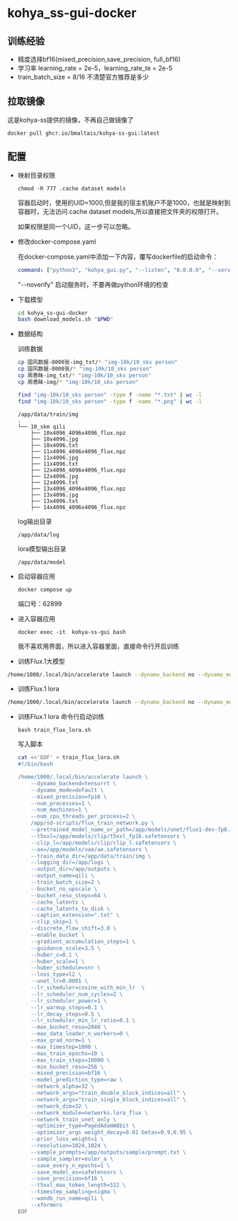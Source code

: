 # kohya_ss-gui-docker

## 训练经验
- 精度选择bf16(mixed_precision,save_precision, full_bf16)
- 学习率 learning_rate = 2e-5，learning_rate_te = 2e-5
- train_batch_size = 8/16 不清楚官方推荐是多少

## 拉取镜像

这是kohya-ss提供的镜像，不再自己做镜像了
```
docker pull ghcr.io/bmaltais/kohya-ss-gui:latest
```

## 配置
- 映射目录权限
    ```
    chmod -R 777 .cache dataset models
    ```

    容器启动时，使用的UID=1000,但是我的宿主机账户不是1000，也就是映射到容器时，无法访问.cache dataset models,所以直接把文件夹的权限打开。

    如果权限是同一个UID，这一步可以忽略。


- 修改docker-compose.yaml
    
    在docker-compose.yaml中添加一下内容，覆写dockerfile的启动命令：
    ```yaml
    command: ["python3", "kohya_gui.py", "--listen", "0.0.0.0", "--server_port", "7860", "--headless" "--noverify"]
    ```
    "--noverify" 启动服务时，不要再做python环境的检查

- 下载模型
    ```bash
    cd kohya_ss-gui-docker
    bash download_models.sh "$PWD"
    ```

- 数据结构
    
    训练数据 
    ```bash
    cp 国风数据-8000张-img_txt/* "img-10k/10_sks person"
    cp 国风数据-8000张/* "img-10k/10_sks person"
    cp 周愚昧-img_txt/* "img-10k/10_sks person" 
    cp 周愚昧-img/* "img-10k/10_sks person" 

    find "img-10k/10_sks person" -type f -name "*.txt" | wc -l
    find "img-10k/10_sks person" -type f -name "*.png" | wc -l
    ```
    
    ```
    /app/data/train/img
    .
    └── 10_skm qili
        ├── 10x4096_4096x4096_flux.npz
        ├── 10x4096.jpg
        ├── 10x4096.txt
        ├── 11x4096_4096x4096_flux.npz
        ├── 11x4096.jpg
        ├── 11x4096.txt
        ├── 12x4096_4096x4096_flux.npz
        ├── 12x4096.jpg
        ├── 12x4096.txt
        ├── 13x4096_4096x4096_flux.npz
        ├── 13x4096.jpg
        ├── 13x4096.txt
        ├── 14x4096_4096x4096_flux.npz
    ```

    log输出目录
    ```
    /app/data/log
    ```

    lora模型输出目录
    ```
    /app/data/model
    ```

- 启动容器应用
    ```
    docker compose up
    ```
    端口号：62899


- 进入容器应用
    ```
    docker exec -it  kohya-ss-gui bash
    ```
    我不喜欢用界面，所以进入容器里面，直接命令行开启训练

- 训练Flux.1大模型
```bash
/home/1000/.local/bin/accelerate launch --dynamo_backend no --dynamo_mode default --mixed_precision bf16 --num_processes 1 --num_machines 1 --num_cpu_threads_per_process 2 /app/sd-scripts/flux_train.py --config_file /app/outputs/config_dreambooth-20250427-085645.toml
```

- 训练Flux.1 lora
```bash
/home/1000/.local/bin/accelerate launch --dynamo_backend no --dynamo_mode default --mixed_precision bf16 --num_processes 1 --num_machines 1 --num_cpu_threads_per_process 2 /app/sd-scripts/flux_train_network.py --config_file /app/outputs/config_lora-20250427-101924.toml
```


- 训练Flux.1 lora 命令行启动训练
    ```
    bash train_flux_lora.sh
    ```

    写入脚本
    ```bash
    cat <<'EOF' > train_flux_lora.sh
    #!/bin/bash

    /home/1000/.local/bin/accelerate launch \
        --dynamo_backend=tensorrt \
        --dynamo_mode=default \
        --mixed_precision=fp16 \
        --num_processes=1 \
        --num_machines=1 \
        --num_cpu_threads_per_process=2 \
        /app/sd-scripts/flux_train_network.py \
        --pretrained_model_name_or_path=/app/models/unet/flux1-dev-fp8.safetensors \
        --t5xxl=/app/models/clip/t5xxl_fp16.safetensors \
        --clip_l=/app/models/clip/clip_l.safetensors \
        --ae=/app/models/vae/ae.safetensors \
        --train_data_dir=/app/data/train/img \
        --logging_dir=/app/logs \
        --output_dir=/app/outputs \
        --output_name=qili \
        --train_batch_size=2 \
        --bucket_no_upscale \
        --bucket_reso_steps=64 \
        --cache_latents \
        --cache_latents_to_disk \
        --caption_extension=".txt" \
        --clip_skip=1 \
        --discrete_flow_shift=3.0 \
        --enable_bucket \
        --gradient_accumulation_steps=1 \
        --guidance_scale=3.5 \
        --huber_c=0.1 \
        --huber_scale=1 \
        --huber_schedule=snr \
        --loss_type=l2 \
        --unet_lr=0.0001 \
        --lr_scheduler=cosine_with_min_lr  \
        --lr_scheduler_num_cycles=2 \
        --lr_scheduler_power=1 \
        --lr_warmup_steps=0.1 \
        --lr_decay_steps=0.5 \
        --lr_scheduler_min_lr_ratio=0.1 \
        --max_bucket_reso=2048 \
        --max_data_loader_n_workers=0 \
        --max_grad_norm=1 \
        --max_timestep=1000 \
        --max_train_epochs=10 \
        --max_train_steps=10000 \
        --min_bucket_reso=256 \
        --mixed_precision=bf16 \
        --model_prediction_type=raw \
        --network_alpha=32 \
        --network_args="train_double_block_indices=all" \
        --network_args="train_single_block_indices=all" \
        --network_dim=32 \
        --network_module=networks.lora_flux \
        --network_train_unet_only \
        --optimizer_type=PagedAdamW8bit \
        --optimizer_args weight_decay=0.01 betas=0.9,0.95 \
        --prior_loss_weight=1 \
        --resolution=1024,1024 \
        --sample_prompts=/app/outputs/sample/prompt.txt \
        --sample_sampler=euler_a \
        --save_every_n_epochs=1 \
        --save_model_as=safetensors \
        --save_precision=bf16 \
        --t5xxl_max_token_length=512 \
        --timestep_sampling=sigma \
        --wandb_run_name=qili \
        --xformers
    EOF

    ```